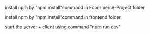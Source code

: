 install npm by "npm install"command in Ecommerce-Project folder

install npm by "npm install"command in frontend folder

start the server + client using command "npm run dev" 
